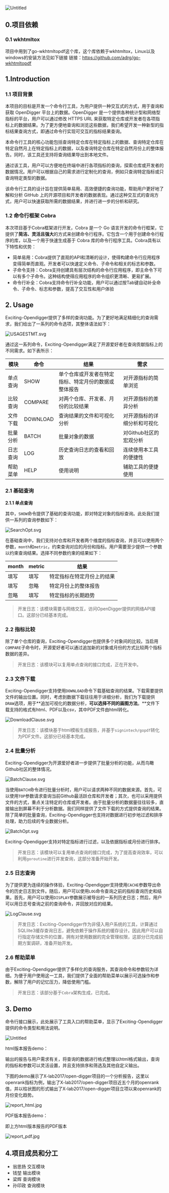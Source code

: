 

![Untitled](https://github.com/wengsy150943/OpenSODAExcitingT2/blob/main/fig/Untitled.png)

## 0.项目依赖
### 0.1 wkhtmltox
项目中用到了go-wkhtmltopdf这个库，这个库依赖于wkhtmltox，Linux以及windows的安装方法见如下链接
链接：https://github.com/adrg/go-wkhtmltopdf

## 1.Introduction

### 1.1 项目背景

本项目的目标是开发一个命令行工具，为用户提供一种交互式的方式，用于查询和获取 OpenDigger 平台上的数据。OpenDigger 是一个提供各种统计型和网络型指标的平台，用户可以通过修改 HTTPS URL 来获取特定仓库或开发者在各项指标上的数据结果。为了更方便地查询和浏览这些数据，我们希望开发一种新型的指标结果查询方式，即通过命令行实现可交互的指标结果查询。

本命令行工具的核心功能包括查询特定仓库在特定指标上的数据、查询特定仓库在特定自然月上在特定指标上的数据，以及查询特定仓库在特定自然月份上的整体报告。同时，该工具还支持将查询结果导出到本地文件。

通过该工具，用户可以方便地在终端中进行各项指标的查询，探索仓库或开发者的数据情况。用户可以根据自己的需求进行定制化的查询，例如只查询特定指标或只查询特定类型的数据。

该命令行工具的设计旨在提供简单易用、高效便捷的查询功能，帮助用户更好地了解和分析 GitHub 上的开源项目和开发者的数据表现。通过这种交互式的查询方式，用户可以快速获取所需的数据结果，并进行进一步的分析和研究。

### 1.2 命令行框架 Cobra

本次项目基于Cobra框架进行开发，Cobra 是一个 Go 语言开发的命令行框架，它提供了**简洁、灵活且强大**的方式来创建命令行程序。它包含一个用于创建命令行程序的库，以及一个用于快速生成基于 Cobra 库的命令行程序工具。Cobra具有以下特性和优势：

- 简单易用：Cobra提供了直观的API和清晰的设计，使得构建命令行应用程序变得简单而直观。开发者可以快速定义命令、子命令和相关的标志和参数。
- 子命令支持：Cobra支持创建具有层次结构的命令行应用程序，即主命令下可以有多个子命令。这种结构使得应用程序的命令组织更清晰、更易扩展。
- 命令行补全：Cobra支持命令行补全功能，用户可以通过按Tab键自动补全命令、子命令、标志和参数，提高了交互性和用户体验

## 2. Usage

Exciting-Opendigger提供了多样的查询功能。为了更好地满足精细化的查询需求，我们给出了一系列的命令选项，其整体语法如下：

![USAGESTMT.svg](https://github.com/wengsy150943/OpenSODAExcitingT2/blob/main/fig/USAGESTMT.svg)

通过这一系列命令，Exciting-Opendigger满足了开源爱好者在查询贡献指标上的不同需求。如下表所示：

| 模块 | 命令 | 结果 | 需求 |
| --- | --- | --- | --- |
| 单点查询 | SHOW | 单个仓库或开发者在特定指标、特定月份的数据或整体报告 | 对开源指标的简单浏览 |
| 比较查询 | COMPARE | 对两个仓库、开发者、月份的比较结果 | 对开源指标的差异分析 |
| 文件下载 | DOWNLOAD | 查询结果的文件和可视化分析 | 对开源指标的详细分析和可视化 |
| 批量分析 | BATCH | 批量对象的数据 | 对Github社区的宏观分析 |
| 日志查询 | LOG | 历史查询日志的查看和回放 | 连续使用本工具的便捷性 |
| 帮助菜单 | HELP | 使用说明 | 辅助工具的便捷使用 |

### 2.1 **基础查询**

**2.1.1 单点查询**

其中，`SHOW`命令提供了基础的查询功能，即对特定对象的指标查询。此处我们提供一系列的查询参数如下：

![SearchOpt.svg](https://github.com/wengsy150943/OpenSODAExcitingT2/blob/main/fig/SearchOpt.svg)

在基础查询中，我们支持对仓库和开发者两个维度的指标查询，并且可以使用两个参数，`month`和`metric`，约束查询对应的月份和指标。用户需要至少提供一个参数以约束查询结果。选择不同参数约束的结果如下：

| month | metric | 结果 |
| --- | --- | --- |
| 填写 | 填写 | 特定指标在特定月份上的结果 |
| 填写 | 忽略 | 特定月份上的整体报告 |
| 忽略 | 填写 | 特定指标的长期趋势 |

> 开发日志：该模块需要与网络交互，访问OpenDigger提供的网络API接口。这部分已经基本完成。
> 

### 2.2 **指标比较**

除了单个仓库的查询，Exciting-Opendigger也提供多个对象间的比较。当启用`COMPARE`子命令时，开源爱好者可以通过追加新的对象或月份的方式比较两个指标数据的差异。

> 开发日志：该模块可以复用单点查询的接口完成，正在开发中。
> 

### 2.3 文件**下载**

Exciting-Opendigger支持使用`DOWNLOAD`命令下载基础查询的结果。下载需要提供文件的输出位置。同时，考虑到数据下载往往用于详细分析，我们为下载提供`DRAW`选项，用于**追加可视化的数据分析，**可以选择不同的画图方法**。**文件下载支持的格式有html、PDF以及csv，其中PDF文件由html转化。

![DownloadClause.svg](https://github.com/wengsy150943/OpenSODAExcitingT2/blob/main/fig/DownloadClause.svg)

> 开发日志：该模块基于html模板生成报告，并基于`signintech/gopdf`转化为PDF文件。这部分已经基本完成。
> 

### 2.4 批量分析

Exciting-Opendigger为开源爱好者进一步提供了批量分析的功能，从而鸟瞰Github社区的整体情况。

![BatchClause.svg](https://github.com/wengsy150943/OpenSODAExcitingT2/blob/main/fig/BatchClause.svg)

当使用`BATCH`命令进行批量分析时，用户可以请求两种不同的数据来源。首先，可以使用`TOP`参数请求查询当前Github最活跃仓库和开发者；其次，也可以采用提供文件的方式，重点关注特定的仓库或开发者。由于批量分析的数据量往往较多，直接输出到屏幕不利于分析数据。我们同样提供了文件下载的方式提供查询的结果。除了简单的批量查询，Exciting-Opendigger也支持对数据进行初步地过滤和排序处理，助力后续的专业数据分析。

![BatchOpt.svg](https://github.com/wengsy150943/OpenSODAExcitingT2/blob/main/fig/BatchOpt.svg)

Exciting-Opendigger支持对特定指标进行过滤，以及依据指标或月份进行排序。

> 开发日志：该模块可以复用单点查询的接口完成，为了提高查询效率，可以利用`goroutine`进行并发查询，这部分准备开始开发。
> 

### 2.5 日志查询

为了提供更为连续的操作体验，Exciting-Opendigger支持使用`CACHE`参数导出命令的历史日志到文件。随后，用户可以使用`LOG`命令查询之前的指标查询历史和结果。首先，用户可以使用`DISPLAY`参数展示被导出的一系列历史日志；然后，用户可以用日志号查询之前的查询命令，并回放对应的结果。

![LogClause.svg](https://github.com/wengsy150943/OpenSODAExcitingT2/blob/main/fig/LogClause.svg)

> 开发日志：Exciting-Opendigger作为非侵入用户系统的工具，计算通过SQLIite3缓存查询日志，避免依赖于操作系统的缓存设计。因此用户可以自行指定存储文件的位置，拥有对使用数据的完全管理权限，这部分已完成前期方案调研，准备开始开发。
> 

### 2.6 帮助菜单

由于Exciting-Opendigger提供了多样化的查询服务，其查询命令和参数较为详细。为便于用户使用这一工具，我们提供了全面的帮助菜单以展示可选操作和参数，解除了用户的记忆压力，降低使用门槛。

> 开发日志：该部分基于`Cobra`架构生成，已完成。
> 

## 3. Demo

命令行接口展示，此处展示了工具入口的帮助菜单，显示了Exciting-Opendigger提供的命令类型和用法说明。

![Untitled](https://github.com/wengsy150943/OpenSODAExcitingT2/blob/main/fig/Untitled%201.png)

html版本报告demo：

输出的报告与用户需求有关，将查询的数据进行格式整理以html格式输出，查询的指标和参数可以灵活设置，并且支持排序和筛选及其他自定义输出。

下图的demo展示了X-lab2017/open-digger项目的一个分析报告，这里以openrank指标为例，输出了X-lab2017/open-digger项目近五个月的openrank值，并以柱状图的形式输出了X-lab2017/open-digger项目立项以来openrank的月份变化趋势。

![report_html.jpg](https://github.com/wengsy150943/OpenSODAExcitingT2/blob/main/fig/report_html.jpg)

PDF版本报告demo：

即上方html版本报告的PDF版本

![report_pdf.jpg](https://github.com/wengsy150943/OpenSODAExcitingT2/blob/main/fig/report_pdf.jpg)

## 4.项目成员和分工

- 翁思扬   交互模块
- 钱堃       输出模块
- 梁辉       查询模块
- 孙印政   查询模块

